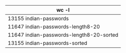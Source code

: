 |wc -l|
|---|
|13155 indian-passwords|
|11647 indian-passwords-length8-20|
|11647 indian-passwords-length8-20-sorted|
|13155 indian-passwords-sorted|
